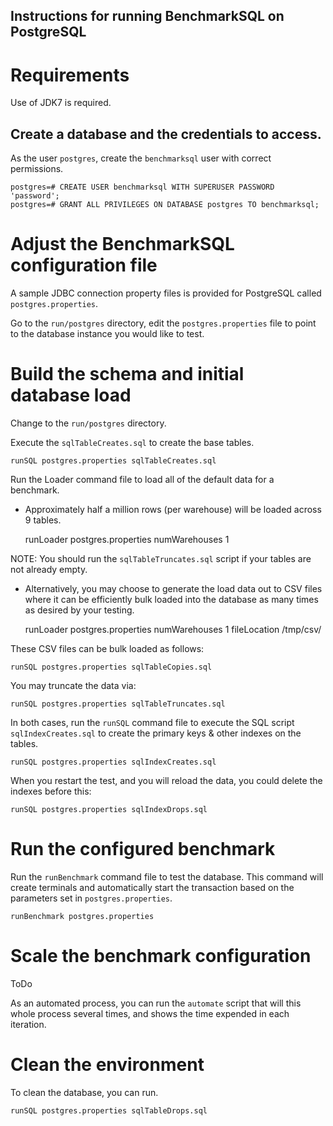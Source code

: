 
Instructions for running BenchmarkSQL on PostgreSQL
---------------------------------------------------

# Requirements

Use of JDK7 is required.

## Create a database and the credentials to access.

As the user `postgres`, create the `benchmarksql` user with correct permissions.

	postgres=# CREATE USER benchmarksql WITH SUPERUSER PASSWORD 'password';
	postgres=# GRANT ALL PRIVILEGES ON DATABASE postgres TO benchmarksql;

# Adjust the BenchmarkSQL configuration file

A sample JDBC connection property files is provided for PostgreSQL called `postgres.properties`.

Go to the `run/postgres` directory, edit the `postgres.properties` file to point to the
database instance you would like to test.   

# Build the schema and initial database load

Change to the `run/postgres` directory.

Execute the `sqlTableCreates.sql` to create the base tables.

    runSQL postgres.properties sqlTableCreates.sql

Run the Loader command file to load all of the default data for a benchmark.

 * Approximately half a million rows (per warehouse) will be loaded across 9
 tables.

    runLoader postgres.properties numWarehouses 1

NOTE: You should run the `sqlTableTruncates.sql` script if your tables are not
already empty.
      
 * Alternatively, you may choose to generate the load data out to CSV files
 where it can be efficiently bulk loaded into the database as many times as
 desired by your testing.

    runLoader postgres.properties numWarehouses 1 fileLocation /tmp/csv/   
        
These CSV files can be bulk loaded as follows:

    runSQL postgres.properties sqlTableCopies.sql

You may truncate the data via:

    runSQL postgres.properties sqlTableTruncates.sql

In both cases, run the `runSQL` command file to execute the SQL script
`sqlIndexCreates.sql` to create the primary keys & other indexes on the tables.

    runSQL postgres.properties sqlIndexCreates.sql

When you restart the test, and you will reload the data, you could delete the
indexes before this:

    runSQL postgres.properties sqlIndexDrops.sql

# Run the configured benchmark

Run the `runBenchmark` command file to test the database.
This command will create terminals and automatically start the transaction
based on the parameters set in `postgres.properties`. 

    runBenchmark postgres.properties

# Scale the benchmark configuration

ToDo

As an automated process, you can run the `automate` script that will this whole
process several times, and shows the time expended in each iteration.
# Clean the environment

To clean the database, you can run.

    runSQL postgres.properties sqlTableDrops.sql

